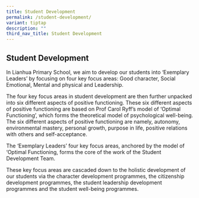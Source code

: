 ```yaml
---
title: Student Development
permalink: /student-development/
variant: tiptap
description: ""
third_nav_title: Student Development
---
```

<h2><strong>Student Development</strong></h2>
<p>In Lianhua Primary School, we aim to develop our students into ‘Exemplary
Leaders’ by focusing on four key focus areas: Good character, Social Emotional,
Mental and physical and Leadership.</p>
<p></p>
<p>The four key focus areas in student development are then further unpacked
into six different aspects of positive functioning. These six different
aspects of positive functioning are based on Prof Carol Ryff’s model of
‘Optimal Functioning’, which forms the theoretical model of psychological
well-being. The six different aspects of positive functioning are namely,
autonomy, environmental mastery, personal growth, purpose in life, positive
relations with others and self-acceptance.</p>
<p></p>
<p>The ‘Exemplary Leaders’ four key focus areas, anchored by the model of
‘Optimal Functioning, forms the core of the work of the Student Development
Team.</p>
<p></p>
<p>These key focus areas are cascaded down to the holistic development of
our students via the character development programmes, the citizenship
development programmes, the student leadership development programmes and
the student well-being programmes.</p>